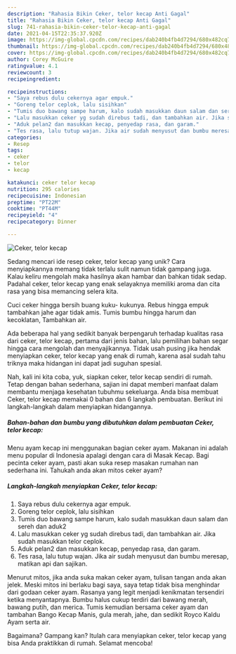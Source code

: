 ```yaml
---
description: "Rahasia Bikin Ceker, telor kecap Anti Gagal"
title: "Rahasia Bikin Ceker, telor kecap Anti Gagal"
slug: 741-rahasia-bikin-ceker-telor-kecap-anti-gagal
date: 2021-04-15T22:35:37.920Z
image: https://img-global.cpcdn.com/recipes/dab240b4fb4d7294/680x482cq70/ceker-telor-kecap-foto-resep-utama.jpg
thumbnail: https://img-global.cpcdn.com/recipes/dab240b4fb4d7294/680x482cq70/ceker-telor-kecap-foto-resep-utama.jpg
cover: https://img-global.cpcdn.com/recipes/dab240b4fb4d7294/680x482cq70/ceker-telor-kecap-foto-resep-utama.jpg
author: Corey McGuire
ratingvalue: 4.1
reviewcount: 3
recipeingredient:

recipeinstructions:
- "Saya rebus dulu cekernya agar empuk."
- "Goreng telor ceplok, lalu sisihkan"
- "Tumis duo bawang sampe harum, kalo sudah masukkan daun salam dan sereh dan aduk2"
- "Lalu masukkan ceker yg sudah direbus tadi, dan tambahkan air. Jika sudah masukkan telor ceplok."
- "Aduk pelan2 dan masukkan kecap, penyedap rasa, dan garam."
- "Tes rasa, lalu tutup wajan. Jika air sudah menyusut dan bumbu meresap, matikan api dan sajikan."
categories:
- Resep
tags:
- ceker
- telor
- kecap

katakunci: ceker telor kecap 
nutrition: 295 calories
recipecuisine: Indonesian
preptime: "PT22M"
cooktime: "PT44M"
recipeyield: "4"
recipecategory: Dinner

---
```



![Ceker, telor kecap](https://img-global.cpcdn.com/recipes/dab240b4fb4d7294/680x482cq70/ceker-telor-kecap-foto-resep-utama.jpg)

Sedang mencari ide resep ceker, telor kecap yang unik? Cara menyiapkannya memang tidak terlalu sulit namun tidak gampang juga. Kalau keliru mengolah maka hasilnya akan hambar dan bahkan tidak sedap. Padahal ceker, telor kecap yang enak selayaknya memiliki aroma dan cita rasa yang bisa memancing selera kita.

Cuci ceker hingga bersih buang kuku- kukunya. Rebus hingga empuk tambahkan jahe agar tidak amis. Tumis bumbu hingga harum dan kecoklatan, Tambahkan air.

Ada beberapa hal yang sedikit banyak berpengaruh terhadap kualitas rasa dari ceker, telor kecap, pertama dari jenis bahan, lalu pemilihan bahan segar hingga cara mengolah dan menyajikannya. Tidak usah pusing jika hendak menyiapkan ceker, telor kecap yang enak di rumah, karena asal sudah tahu triknya maka hidangan ini dapat jadi suguhan spesial.


Nah, kali ini kita coba, yuk, siapkan ceker, telor kecap sendiri di rumah. Tetap dengan bahan sederhana, sajian ini dapat memberi manfaat dalam membantu menjaga kesehatan tubuhmu sekeluarga. Anda bisa membuat Ceker, telor kecap memakai 0 bahan dan 6 langkah pembuatan. Berikut ini langkah-langkah dalam menyiapkan hidangannya.

<!--inarticleads1-->

##### Bahan-bahan dan bumbu yang dibutuhkan dalam pembuatan Ceker, telor kecap:



Menu ayam kecap ini menggunakan bagian ceker ayam. Makanan ini adalah menu popular di Indonesia apalagi dengan cara di Masak Kecap. Bagi pecinta ceker ayam, pasti akan suka resep masakan rumahan nan sederhana ini. Tahukah anda akan mitos ceker ayam? 

<!--inarticleads2-->

##### Langkah-langkah menyiapkan Ceker, telor kecap:

1. Saya rebus dulu cekernya agar empuk.
1. Goreng telor ceplok, lalu sisihkan
1. Tumis duo bawang sampe harum, kalo sudah masukkan daun salam dan sereh dan aduk2
1. Lalu masukkan ceker yg sudah direbus tadi, dan tambahkan air. Jika sudah masukkan telor ceplok.
1. Aduk pelan2 dan masukkan kecap, penyedap rasa, dan garam.
1. Tes rasa, lalu tutup wajan. Jika air sudah menyusut dan bumbu meresap, matikan api dan sajikan.


Menurut mitos, jika anda suka makan ceker ayam, tulisan tangan anda akan jelek. Meski mitos ini berlaku bagi saya, saya tetap tidak bisa menghindar dari godaan ceker ayam. Rasanya yang legit menjadi kenikmatan tersendiri ketika menyantapnya. Bumbu halus cukup terdiri dari bawang merah, bawang putih, dan merica. Tumis kemudian bersama ceker ayam dan tambahan Bango Kecap Manis, gula merah, jahe, dan sedikit Royco Kaldu Ayam serta air. 

Bagaimana? Gampang kan? Itulah cara menyiapkan ceker, telor kecap yang bisa Anda praktikkan di rumah. Selamat mencoba!
